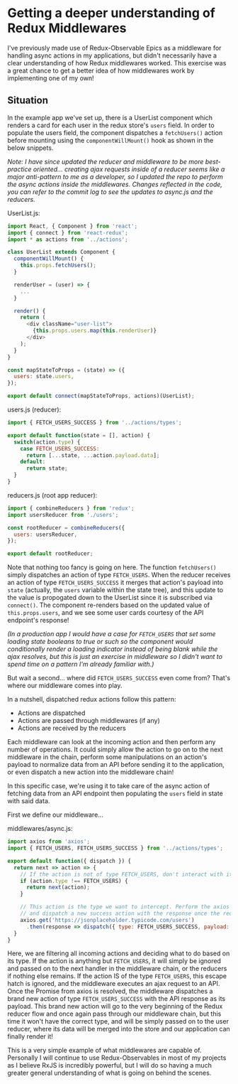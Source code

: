 # Getting a deeper understanding of Redux Middlewares
I've previously made use of Redux-Observable Epics as a middleware for handling async actions in my applications, but didn't necessarily have a clear understanding of how Redux middlewares worked. This exercise was a great chance to get a better idea of how middlewares work by implementing one of my own!

## Situation
In the example app we've set up, there is a UserList component which renders a card for each user in the redux store's `users` field. In order to populate the users field, the component dispatches a `fetchUsers()` action before mounting using the `componentWillMount()` hook as shown in the below snippets.

*Note: I have since updated the reducer and middleware to be more best-practice oriented... creating ajax requests inside of a reducer seems like a major anti-pattern to me as a developer, so I updated the repo to perform the async actions inside the middlewares. Changes reflected in the code, you can refer to the commit log to see the updates to async.js and the reducers.*

UserList.js:
```JavaScript
import React, { Component } from 'react';
import { connect } from 'react-redux';
import * as actions from '../actions';

class UserList extends Component {
  componentWillMount() {
    this.props.fetchUsers();
  }

  renderUser = (user) => {
    ...
  }

  render() {
    return (
      <div className="user-list">
        {this.props.users.map(this.renderUser)}
      </div>
    );
  }
}

const mapStateToProps = (state) => ({
  users: state.users,
});

export default connect(mapStateToProps, actions)(UserList);

```

users.js (reducer):
```JavaScript
import { FETCH_USERS_SUCCESS } from '../actions/types';

export default function(state = [], action) {
  switch(action.type) {
    case FETCH_USERS_SUCCESS:
      return [...state, ...action.payload.data];
    default:
      return state;
  }
}
```
reducers.js (root app reducer):
```JavaScript
import { combineReducers } from 'redux';
import usersReducer from './users';

const rootReducer = combineReducers({
  users: usersReducer,
});

export default rootReducer;
```
Note that nothing too fancy is going on here. The function `fetchUsers()` simply dispatches an action of type `FETCH_USERS`. When the reducer receives an action of type `FETCH_USERS_SUCCESS` it merges that action's payload into `state` (actually, the `users` variable within the state tree), and this update to the value is propogated down to the UserList since it is subscribed via `connect()`. The component re-renders based on the updated value of `this.props.users`, and we see some user cards courtesy of the API endpoint's response!

*(In a production app I would have a case for `FETCH_USERS` that set some loading state booleans to true or such so the component would conditionally render a loading indicator instead of being blank while the ajax resolves, but this is just an exercise in middleware so I didn't want to spend time on a pattern I'm already familiar with.)*

But wait a second... where did `FETCH_USERS_SUCCESS` even come from? That's where our middleware comes into play.

In a nutshell, dispatched redux actions follow this pattern:

- Actions are dispatched
- Actions are passed through middlewares (if any)
- Actions are received by the reducers

Each middleware can look at the incoming action and then perform any number of operations. It could simply allow the action to go on to the next middleware in the chain, perform some manipulations on an action's payload to normalize data from an API before sending it to the application, or even dispatch a new action into the middleware chain!

In this specific case, we're using it to take care of the async action of fetching data from an API endpoint then populating the `users` field in state with said data.

First we define our middleware...

middlewares/async.js:
```JavaScript
import axios from 'axios';
import { FETCH_USERS, FETCH_USERS_SUCCESS } from '../actions/types';

export default function({ dispatch }) {
  return next => action => {
    // If the action is not of type FETCH_USERS, don't interact with it; pass on to next middleware
    if (action.type !== FETCH_USERS) {
      return next(action);
    }

    // This action is the type we want to intercept. Perform the axios request for data,
    // and dispatch a new success action with the response once the request resolves
    axios.get('https://jsonplaceholder.typicode.com/users')
      .then(response => dispatch({ type: FETCH_USERS_SUCCESS, payload: response}));
  }
}
```
Here, we are filtering all incoming actions and deciding what to do based on its type. If the action is anything but `FETCH_USERS`, it will simply be ignored and passed on to the next handler in the middleware chain, or the reducers if nothing else remains. If the action IS of the type `FETCH_USERS`, this escape hatch is ignored, and the middleware executes an ajax request to an API. Once the Promise from axios is resolved, the middleware dispatches a brand new action of type `FETCH_USERS_SUCCESS` with the API response as its payload. This brand new action will go to the very beginning of the Redux reducer flow and once again pass through our middleware chain, but this time it won't have the correct type, and will be simply passed on to the user reducer, where its data will be merged into the store and our application can finally render it!

This is a very simple example of what middlewares are capable of. Personally I will continue to use Redux-Observables in most of my projects as I believe RxJS is incredibly powerful, but I will do so having a much greater general understanding of what is going on behind the scenes.
